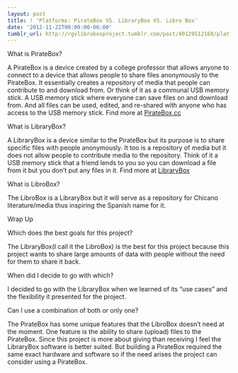 ```yaml
---
layout: post
title: ! 'Platforms: PirateBox VS. LibraryBox VS. Libro Box'
date: '2012-11-22T00:00:00-06:00'
tumblr_url: http://rgvlibroboxproject.tumblr.com/post/40129512168/platforms-piratebox-vs-librarybox-vs-libro-box
---
```

What is PirateBox?

A PirateBox is a device created by a college professor that allows anyone to connect to a device that allows people to share files anonymously to the PirateBox. It essentially creates a repository of media that people can contribute to and download from. Or think of it as a communal USB memory stick. A USB memory stick where everyone can save files on and download from. And all files can be used, edited, and re-shared with anyone who has access to the USB memory stick. Find more at [PirateBox.cc](http://piratebox.cc)

What is LibraryBox?

A LibraryBox is a device similar to the PirateBox but its purpose is to share specific files with people anonymously. It too is a repository of media but it does not allow people to contribute media to the repository. Think of it a USB memory stick that a friend lends to you so you can download a file from it but you don’t put any files in it. Find more at [LibraryBox](http://librarybox.us)

What is LibroBox?

The LibroBox is a LibraryBox but it will serve as a repository for Chicano literature/media thus inspiring the Spanish name for it.

Wrap Up

Which does the best goals for this project?

The LibraryBox(I call it the LibroBox) is the best for this project because this project wants to share large amounts of data with people without the need for them to share it back.

When did I decide to go with which?

I decided to go with the LibraryBox when we learned of its “use cases” and the flexibility it presented for the project.

Can I use a combination of both or only one?

The PirateBox has some unique features that the LibroBox doesn’t need at the moment. One feature is the ability to share (upload) files to the PirateBox. Since this project is more about giving than receiving I feel the LibraryBox software is better suited. But building a PirateBox required the same exact hardware and software so if the need arises the project can consider using a PirateBox.

